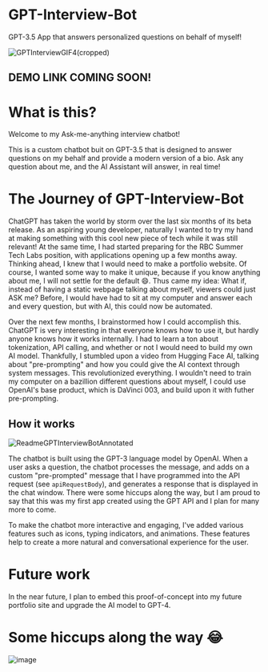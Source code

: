 # GPT-Interview-Bot
GPT-3.5 App that answers personalized questions on behalf of myself!

![GPTInterviewGIF4(cropped)](https://user-images.githubusercontent.com/75395781/229035812-dfe069a6-5b17-445c-af32-cf78ba638f85.gif)

<!--![GPTInterviewGIF4](https://user-images.githubusercontent.com/75395781/229034616-109b8cda-af2a-4978-8f6c-c06d023cdca4.gif)-->

## <a>DEMO LINK COMING SOON!</a>

# What is this?
Welcome to my Ask-me-anything interview chatbot! 

This is a custom chatbot buit on GPT-3.5 that is designed to answer questions on my behalf and provide a modern version of a bio. Ask any question about me, and the AI Assistant will answer, in real time!

# The Journey of GPT-Interview-Bot

ChatGPT has taken the world by storm over the last six months of its beta release. As an aspiring young developer, naturally I wanted to try my hand at making something with this cool new piece of tech while it was still relevant! At the same time, I had started preparing for the RBC Summer Tech Labs position, with applications opening up a few months away. Thinking ahead, I knew that I would need to make a portfolio website. Of course, I wanted some way to make it unique, because if you know anything about me, I will not settle for the default 😄. Thus came my idea: What if, instead of having a static webpage talking about myself, viewers could just ASK me? Before, I would have had to sit at my computer and answer each and every question, but with AI, this could now be automated.

Over the next few months, I brainstormed how I could accomplish this. ChatGPT is very interesting in that everyone knows how to use it, but hardly anyone knows how it works internally. I had to learn a ton about tokenization, API calling, and whether or not I would need to build my own AI model. Thankfully, I stumbled upon a video from Hugging Face AI, talking about "pre-prompting" and how you could give the AI context through system messages. This revolutionized everything. I wouldn't need to train my computer on a bazillion different questions about myself, I could use OpenAI's base product, which is DaVinci 003, and build upon it with futher pre-prompting.

## How it works
![ReadmeGPTInterviewBotAnnotated](https://user-images.githubusercontent.com/75395781/229025816-c2d3176a-8862-4dc6-ba35-8067c45e7b04.png)


The chatbot is built using the GPT-3 language model by OpenAI. When a user asks a question, the chatbot processes the message, and adds on a custom "pre-prompted" message that I have programmed into the API request (see `apiRequestBody`), and generates a response that is displayed in the chat window. There were some hiccups along the way, but I am proud to say that this was my first app created using the GPT API and I plan for many more to come.

To make the chatbot more interactive and engaging, I've added various features such as icons, typing indicators, and animations. These features help to create a more natural and conversational experience for the user.

# Future work
In the near future, I plan to embed this proof-of-concept into my future portfolio site and upgrade the AI model to GPT-4.

# Some hiccups along the way 😂
![image](https://user-images.githubusercontent.com/75395781/229016675-7e484234-e088-4259-8094-442144955441.png)
